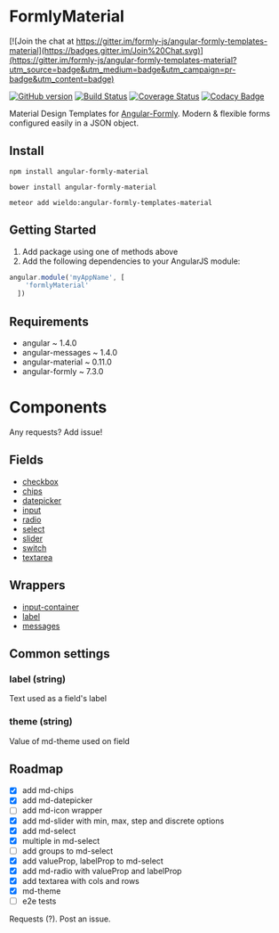 FormlyMaterial
==========

[![Join the chat at https://gitter.im/formly-js/angular-formly-templates-material](https://badges.gitter.im/Join%20Chat.svg)](https://gitter.im/formly-js/angular-formly-templates-material?utm_source=badge&utm_medium=badge&utm_campaign=pr-badge&utm_content=badge)

[![GitHub version](https://badge.fury.io/gh/formly-js%2Fangular-formly-templates-material.svg)](https://badge.fury.io/gh/formly-js%2Fangular-formly-templates-material)
[![Build Status](https://travis-ci.org/formly-js/angular-formly-templates-material.svg)](https://travis-ci.org/formly-js/angular-formly-templates-material)
[![Coverage Status](https://coveralls.io/repos/formly-js/angular-formly-templates-material/badge.svg?branch=master&service=github)](https://coveralls.io/github/formly-js/angular-formly-templates-material?branch=master)
[![Codacy Badge](https://api.codacy.com/project/badge/grade/a2cd4c7c2d74467281e309a65be49e8f)](https://www.codacy.com/app/mys-sterowiec/angular-formly-templates-material)

Material Design Templates for [Angular-Formly](http://angular-formly.com). Modern & flexible forms configured easily in a JSON object.

## Install

```
npm install angular-formly-material
```

```
bower install angular-formly-material
```

```
meteor add wieldo:angular-formly-templates-material
```


## Getting Started

1. Add package using one of methods above
2. Add the following dependencies to your AngularJS module:

```javascript
angular.module('myAppName', [
    'formlyMaterial'
  ])
```

## Requirements

- angular ~ 1.4.0
- angular-messages ~ 1.4.0
- angular-material ~ 0.11.0
- angular-formly ~ 7.3.0

# Components

Any requests? Add issue!

## Fields

* [checkbox][types.checkbox]
* [chips][types.chips]
* [datepicker][types.datepicker]
* [input][types.input]
* [radio][types.radio]
* [select][types.select]
* [slider][types.slider]
* [switch][types.switch]
* [textarea][types.textarea]

## Wrappers

* [input-container][wrappers.input-container]
* [label][wrappers.label]
* [messages][wrappers.messages]

## Common settings

### label (string)

Text used as a field's label

### theme (string)

Value of md-theme used on field

## Roadmap

- [x] add md-chips
- [x] add md-datepicker
- [ ] add md-icon wrapper
- [x] add md-slider with min, max, step and discrete options
- [x] add md-select
- [x] multiple in md-select
- [ ] add groups to md-select
- [x] add valueProp, labelProp to md-select
- [x] add md-radio with valueProp and labelProp
- [x] add textarea with cols and rows
- [x] md-theme
- [ ] e2e tests

Requests (?). Post an issue.

[types.checkbox]: docs/types/checkbox.md
[types.chips]: docs/types/chips.md
[types.datepicker]: docs/types/datepicker.md
[types.input]: docs/types/input.md
[types.radio]: docs/types/radio.md
[types.select]: docs/types/select.md
[types.slider]: docs/types/slider.md
[types.switch]: docs/types/switch.md
[types.textarea]: docs/types/textarea.md

[wrappers.input-container]: docs/wrappers/input-container.md
[wrappers.label]: docs/wrappers/label.md
[wrappers.messages]: docs/wrappers/messages.md
